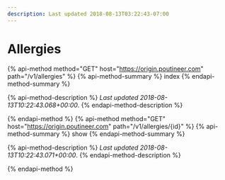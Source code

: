 ```yaml
---
description: Last updated 2018-08-13T03:22:43-07:00
---
```


# Allergies

{% api-method method="GET" host="https://origin.poutineer.com" path="/v1/allergies" %}
  {% api-method-summary %}
    index
  {% endapi-method-summary %}

  {% api-method-description %}
    *Last updated <time time="2018-08-13T10:22:43.068+00:00">2018-08-13T10:22:43.068+00:00</time>*.
  {% endapi-method-description %}


{% endapi-method %}
{% api-method method="GET" host="https://origin.poutineer.com" path="/v1/allergies/{id}" %}
  {% api-method-summary %}
    show
  {% endapi-method-summary %}

  {% api-method-description %}
    *Last updated <time time="2018-08-13T10:22:43.071+00:00">2018-08-13T10:22:43.071+00:00</time>*.
  {% endapi-method-description %}


{% endapi-method %}
